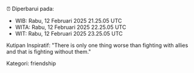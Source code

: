 ⏰ Diperbarui pada:
- WIB: Rabu, 12 Februari 2025 21.25.05 UTC
- WITA: Rabu, 12 Februari 2025 22.25.05 UTC
- WIT: Rabu, 12 Februari 2025 23.25.05 UTC

Kutipan Inspiratif:
"There is only one thing worse than fighting with allies and that is fighting without them."


Kategori: friendship

